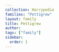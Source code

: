 ```yaml
---
collection: Harrypedia
families: "Pettigrew"
layout: family
title: Pettigrew
author: 
tags: ["family"]
sidebar:
  order: 1
---
```



